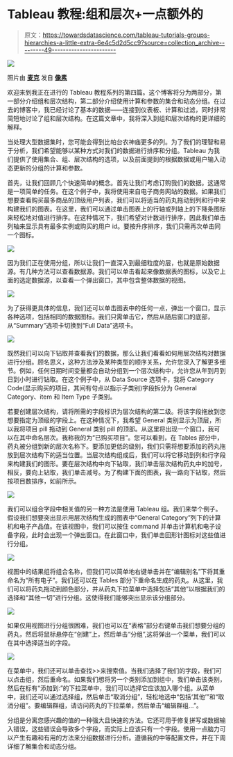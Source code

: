 # Tableau 教程:组和层次+一点额外的

> 原文：<https://towardsdatascience.com/tableau-tutorials-groups-hierarchies-a-little-extra-6e4c5d2d5cc9?source=collection_archive---------49----------------------->

![](img/c6caa173cd38844dd1dd04173c5838ea.png)

照片由 [**麦克**](https://www.pexels.com/@mike-468229?utm_content=attributionCopyText&utm_medium=referral&utm_source=pexels) 发自 [**像素**](https://www.pexels.com/photo/depth-of-field-photography-of-file-arrangement-1181772/?utm_content=attributionCopyText&utm_medium=referral&utm_source=pexels)

欢迎来到我正在进行的 Tableau 教程系列的第四篇。这个博客将分为两部分，第一部分介绍组和层次结构，第二部分介绍使用计算和参数的集合和动态分组。在过去的博客中，我已经讨论了基本的数据——连接到仪表板、计算和过滤，同时非常简短地讨论了组和层次结构。在这篇文章中，我将深入到组和层次结构的更详细的解释。

当处理大型数据集时，您可能会得到比帕台农神庙更多的列。为了我们的理智和易于分析，我们希望能够以某种方式对我们的数据进行排序和分组。Tableau 为我们提供了使用集合、组、层次结构的选项，以及前面提到的根据数据或用户输入动态更新的分组的计算和参数。

首先，让我们回顾几个快速简单的概念。首先让我们考虑订购我们的数据。这通常是一项简单的任务。在这个例子中，我将使用来自电子商务网站的数据。如果我们想要查看购买最多商品的顶级用户列表，我们可以将适当的药丸拖动到列和行中来构建我们的图表。在这里，我们可以通过单击图表上的行轴或列轴上的下降条图标来轻松地对值进行排序。在这种情况下，我们希望对计数进行排序，因此我们单击列轴来显示具有最多实例或购买的用户 id。要按升序排序，我们只需再次单击同一个图标。

![](img/7bcee2ed009d93f08e0af2f3ad94d232.png)

因为我们正在使用分组，所以让我们一直深入到最细粒度的层，也就是原始数据源。有几种方法可以查看数据源。我们可以单击看起来像数据表的图标，以及它上面的选定数据源，以查看一个弹出窗口，其中包含整体数据的视图。

![](img/32a5b173d2afefe2e199b6e5f5e875ea.png)

为了获得更具体的信息，我们还可以单击图表中的任何一点，弹出一个窗口，显示各种选项，包括相同的数据图标。我们只需单击它，然后从随后窗口的底部，从“Summary”选项卡切换到“Full Data”选项卡。

![](img/9fb55ea5d90262b0d904231fe4c2323b.png)

既然我们可以向下钻取并查看我们的数据，那么让我们看看如何用层次结构对数据进行分组。顾名思义，这种方法涉及某种类型的顺序关系，允许您深入了解更多细节。例如，任何日期时间变量都会自动分组到一个层次结构中，允许您从年到月到日到小时进行钻取。在这个例子中，从 Data Source 选项卡，我将 Category Code(显示购买的项目，其间有句点以指示子类别)字段拆分为 General Category、item 和 Item Type 子类别。

若要创建层次结构，请将所需的字段标识为层次结构的第二级。将该字段拖放到您想要指定为顶级的字段上。在这种情况下，我希望 General 类别显示为顶层，所以我将项目 pill 拖动到 General 类别 pill 的顶部。从这里将出现一个窗口，我可以在其中命名层次。我称我的为“已购买项目”。您可以看到，在 Tables 部分中，药丸被分组到新的层次名称下。要添加更低的级别，我们只需将想要添加的药丸拖放到层次结构下的适当位置。当层次结构组成后，我们可以将它移动到列和行字段来构建我们的图形。要在层次结构中向下钻取，我们单击层次结构药丸中的加号，相反，要向上钻取，我们单击减号。为了构建下面的图表，我一路向下钻取，然后按项目数排序，如前所示。

![](img/cf5671752bdcc7d75d60b33f8d1fe70b.png)

我们可以组合字段中相关值的另一种方法是使用 Tableau 组。我们来举个例子。假设我们想要突出显示用层次结构生成的图表中“General Category”列下的计算机和电子产品值。在该视图中，我们可以按住 command 并单击计算机和电子设备字段，此时会出现一个弹出窗口。在此窗口中，我们单击回形针图标对这些值进行分组。

![](img/7107614acd791ae0668f9ff31b59c9cf.png)

视图中的结果组将组合名称，但我们可以简单地右键单击并在“编辑别名”下将其重命名为“所有电子”。我们还可以在 Tables 部分下重命名生成的药丸。从这里，我们可以将药丸拖动到颜色部分，并从药丸下拉菜单中选择包括“其他”以根据我们的选择和“其他一切”进行分组。这使得我们能够突出显示该分组部分。

![](img/b142b182322058a8069ab9ae5cce70c4.png)

如果仅用视图进行分组很困难，我们也可以在“表格”部分右键单击我们想要分组的药丸，然后将鼠标悬停在“创建”上，然后单击“分组”,这将弹出一个菜单，我们可以在其中选择适当的字段。

![](img/8edfbce3ff3695aef0ffb7e96016c1a7.png)

在菜单中，我们还可以单击查找>>来搜索值。当我们选择了我们的字段，我们可以点击组，然后重命名。如果我们想将另一个类别添加到组中，我们单击该类别，然后在标有“添加到:”的下拉菜单中，我们可以选择它应该加入哪个组。从菜单中，我们还可以通过选择组，然后单击“取消分组”，轻松地选中“包括‘其他’”和“取消分组”。要编辑群组，请访问药丸的下拉菜单，然后单击“编辑群组…”。

分组是分离您感兴趣的值的一种强大且快速的方法。它还可用于修复拼写或数据输入错误，这些错误会导致多个字段，而实际上应该只有一个字段。使用一点脑力可以产生有趣和有用的方法来分组数据进行分析。遵循我的中等配置文件，并在下周详细了解集合和动态分组。